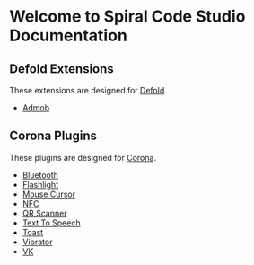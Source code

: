 # Welcome to Spiral Code Studio Documentation

## Defold Extensions

These extensions are designed for [Defold](https://defold.com).

* [Admob](/extension/admob)

## Corona Plugins

These plugins are designed for [Corona](https://coronalabs.com).

* [Bluetooth](/plugin/bluetooth)
* [Flashlight](/plugin/flashlight)
* [Mouse Cursor](/plugin/mousecursor)
* [NFC](/plugin/nfc)
* [QR Scanner](/plugin/qrscanner)
* [Text To Speech](/plugin/texttospeech)
* [Toast](/plugin/toast)
* [Vibrator](/plugin/vibrator)
* [VK](/plugin/vk/)
